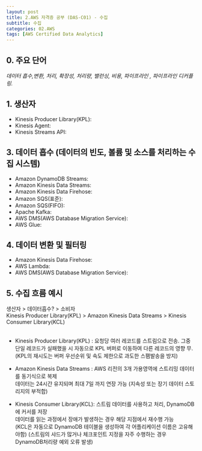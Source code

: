 ```yaml
---
layout: post
title: 2.AWS 자격증 공부 (DAS-C01) - 수집
subtitle: 수집
categories: 02.AWS
tags: [AWS Certified Data Analytics]
---
```

## 0. 주요 단어 

*데이터 흡수,변환, 처리, 확장성, 처리량, 밸런싱, 비용, 파이프라인 , 파이프라인 디커플링.*

## 1. 생산자
 * Kinesis Producer Library(KPL):
 * Kinesis Agent:
 * Kinesis Streams API:

## 3. 데이터 흡수 (데이터의 빈도, 볼륨 및 소스를 처리하는 수집 시스템)
 * Amazon DynamoDB Streams:
 * Amazon Kinesis Data Streams:
 * Amazon Kinesis Data Firehose:
 * Amazon SQS(표준):
 * Amazon SQS(FIFO):
 * Apache Kafka:
 * AWS DMS(AWS Database Migration Service):
 * AWS Glue:

## 4. 데이터 변환 및 필터링
 * Amazon Kinesis Data Firehose:
 * AWS Lambda:
 * AWS DMS(AWS Database Migration Service):



## 5. 수집 흐름 예시 

생산자 > 데이터흡수? > 소비자   
 Kinesis Producer Library(KPL) > Amazon Kinesis Data Streams > Kinesis Consumer Library(KCL)  
     &nbsp;&nbsp;
 * Kinesis Producer Library(KPL) : 요청당 여러 레코드를 스트림으로 전송. 
   그중 단일 레코드가 실패했을 시 자동으로 KPL 버퍼로 이동하여 다른 레코드의 영향 무.  
   (KPL의 재시도는 버퍼 우선순위 및 속도 제한으로 과도한 스팸발송을 방지)   
  
 * Amazon Kinesis Data Streams : AWS 리전의 3개 가용영역에 스트리밍 데이터를 동기식으로 복제  
   데이터는 24시간 유지되며 최대 7일 까지 연장 가능 (지속성 또는 장기 데이터 스토리지의 부적합)   
                                
 * Kinesis Consumer Library(KCL): 스트림 데이터를 사용하고 처리, DynamoDB에 커서를 저장    
   데이터를 읽는 과정에서 장애가 발생하는 경우 해당 지점에서 재수행 가능      
(KCL은 자동으로 DynamoDB 테이블을 생성하여 각 어플리케이션 이름은 고유해야함) 
(스트림의 샤드가 많거나 체크포인트 지정을 자주 수행하는 경우 DynamoDB처리량 예외 오류 발생)  
                                  
